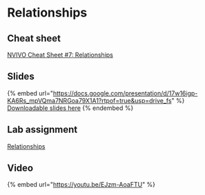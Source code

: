 # Relationships

## Cheat sheet

[NVIVO Cheat Sheet #7: Relationships](https://docs.google.com/document/d/180vkSj-CoXBB7FU0k_HHTvBwXNksdZvX?rtpof=true\&usp=drive_fs)

## Slides

{% embed url="https://docs.google.com/presentation/d/17w16igp-KA6Rs_mpVQma7NRGoa79X1A1?rtpof=true&usp=drive_fs" %}
[Downloadable slides here](https://docs.google.com/presentation/d/17w16igp-KA6Rs_mpVQma7NRGoa79X1A1?rtpof=true\&usp=drive_fs)
{% endembed %}

## Lab assignment

[Relationships](https://docs.google.com/document/d/181acXU7scu3sKR88i6QS-EJlwI04hBxr?rtpof=true\&usp=drive_fs)

## Video

{% embed url="https://youtu.be/EJzm-AoaFTU" %}
